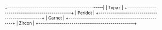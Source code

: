 
##

+-------------------------------------------------|
|                Topaz                            |
+-------------------------------------------------+
|                 Peridot                         |
+-------------------------------------------------+
|                Garnet                           |
+-------------------------------------------------+
|                  Zircon                         |
+-------------------------------------------------+
